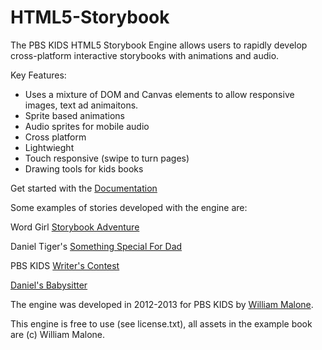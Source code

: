 HTML5-Storybook
===============

The PBS KIDS HTML5 Storybook Engine allows users to rapidly develop cross-platform interactive storybooks with animations and audio.

Key Features:
* Uses a mixture of DOM and Canvas elements to allow responsive images, text ad animaitons.
* Sprite based animations
* Audio sprites for mobile audio
* Cross platform
* Lightwieght 
* Touch responsive (swipe to turn pages)
* Drawing tools for kids books

Get started with the [Documentation](https://github.com/PBS-KIDS/HTML5-Storybook/wiki)


Some examples of stories developed with the engine are:

Word Girl [Storybook Adventure](http://pbskids.org/wordgirl/games/storybookadventure/)

Daniel Tiger's [Something Special For Dad](http://pbskids.org/daniel/stories/something-special-for-dad/)

PBS KIDS [Writer's Contest](http://pbskids.org/writerscontest/read-stories)

[Daniel's Babysitter](http://pbskids.org/daniel/stories/daniels-babysitter/) 




The engine was developed in 2012-2013 for PBS KIDS by [William Malone](http://williammalone.com).

This engine is free to use (see license.txt), all assets in the example book are (c) William Malone.

